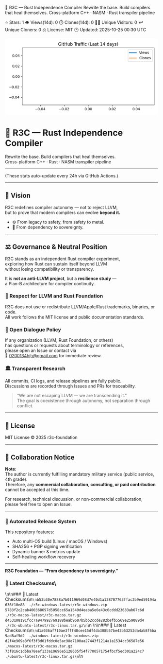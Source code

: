 <!--AUTO-BANNER-START-->
🌸 R3C — Rust Independence Compiler
Rewrite the base. Build compilers that heal themselves.
Cross-platform C++ · NASM · Rust transpiler pipeline

⭐ Stars: 1 👁️ Views(14d): 0 ⏱️ Clones(14d): 0
🧑‍💻 Unique Visitors: 0 ↩️ Unique Cloners: 0
⚖️ License: MIT 🕒 Updated: 2025-10-25 00:30 UTC

![Traffic Graph](traffic_graph.png)

<!--AUTO-BANNER-END-->

# 🌸 R3C — Rust Independence Compiler
Rewrite the base. Build compilers that heal themselves.  
Cross-platform C++ · Rust · NASM transpiler pipeline

---

<!--AUTO-BANNER-START-->

<!--AUTO-BANNER-END-->

(These stats auto-update every 24h via GitHub Actions.)

---

## 🧠 Vision
R3C redefines compiler autonomy — not to reject LLVM,  
but to prove that modern compilers can evolve **beyond it.**

- ⚙️ From legacy to safety, from safety to metal.  
- 🧩 From dependency to sovereignty.

---

## ⚖️ Governance & Neutral Position
R3C stands as an independent Rust compiler experiment,  
exploring how Rust can sustain itself beyond LLVM  
without losing compatibility or transparency.

It is **not an anti-LLVM project**, but a **resilience study** —  
a Plan-B architecture for compiler continuity.

### 🧩 Respect for LLVM and Rust Foundation  
R3C does not use or redistribute LLVM/Apple/Rust trademarks, binaries, or code.  
All work follows the MIT license and public documentation standards.

### 🧠 Open Dialogue Policy  
If any organization (LLVM, Rust Foundation, or others)  
has questions or requests about terminology or references,  
please open an Issue or contact via  
📧 0200134hjh@gmail.com for immediate review.

### 🏛️ Transparent Research  
All commits, CI logs, and release pipelines are fully public.  
Discussions are recorded through Issues and PRs for traceability.

> “We are not escaping LLVM — we are transcending it.”  
> The goal is coexistence through autonomy, not separation through conflict.

---

## 📜 License
MIT License © 2025 r3c-foundation

---

## 🤝 Collaboration Notice
**Note:**  
The author is currently fulfilling mandatory military service (public service, 4th grade).  
Therefore, any **commercial collaboration, consulting, or paid contribution**  
cannot be accepted at this time.

For research, technical discussion, or non-commercial collaboration,  
please feel free to open an Issue.

---

### 🧩 Automated Release System
This repository features:
- Auto multi-OS build (Linux / macOS / Windows)
- SHA256 + PGP signing verification
- Dynamic banner & metrics update
- Self-healing workflow recovery

---

**R3C Foundation — “From dependency to sovereignty.”**


### 🔐 Latest Checksums\
\n\n### 🔐 Latest Checksums\n```\nb53b30e7888a7b011969d08d7e40d1a138707763ffac2b9ed59194a636f10e88  ./r3c-windows-latest/r3c-windows.zip
5783f2c2cab400368697d5058cc65a1549d4eaba5e6e43c6cddd23633ab67c6d  ./r3c-macos-latest/r3c-macos.tar.gz
d453108191fcc7a947992769188beab9607b5bb2ccde282befb5569e259089d4  ./r3c-ubuntu-latest/r3c-linux.tar.gz\n```\n
\n\n### 🔐 Latest Checksums\n```\nd1a036af710ae3fff48cee15df4da308b57be43b53252da4ab8f6ba9ad8af5d2  ./windows-latest/r3c-windows.zip
d2f4e969a3f6f3f3d01fddc0e5ac98e7100aa27443f1214a1a1534cc36587e56  ./macos-latest/r3c-macos.tar.gz
73f816c1d5ba78eef133a10696e5128635f54f7700571754fbcf5ed301a224c7  ./ubuntu-latest/r3c-linux.tar.gz\n```\n
